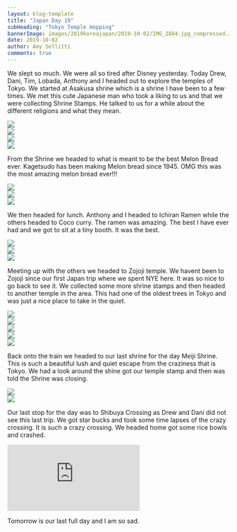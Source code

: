 ```yaml
---
layout: blog-template
title: "Japan Day 19"
subHeading: "Tokyo Temple Hopping"
bannerImage: images/2019koreajapan/2019-10-02/IMG_2884.jpg_compressed.JPEG
date: 2019-10-02
author: Amy Sellitti
comments: true
---
```


We slept so much. We were all so tired after Disney yesterday. Today Drew, Dani, Tim, Lobada, Anthony and I headed out to explore the temples of Tokyo. We started at Asakusa shrine which is a shrine I have been to a few times. We met this cute Japanese man who took a liking to us and that we were collecting Shrine Stamps. He talked to us for a while about the different religions and what they mean. 

<div class="center-image"><img src="/images/2019koreajapan/2019-10-02/IMG_2830.jpg_compressed.JPEG"/></div>
<div class="center-image"><img src="/images/2019koreajapan/2019-10-02/IMG_2834.jpg_compressed.JPEG"/></div>
<div class="center-image"><img src="/images/2019koreajapan/2019-10-02/IMG_2839.jpg_compressed.JPEG"/></div>
<div class="center-image"><img src="/images/2019koreajapan/2019-10-02/IMG_2845.jpg_compressed.JPEG"/></div>

From the Shrine we headed to what is meant to be the best Melon Bread ever. Kagetsudo has been making Melon bread since 1945. OMG this was the most amazing melon bread ever!!! 

<div class="center-image"><img src="/images/2019koreajapan/2019-10-02/IMG_2840.jpg_compressed.JPEG"/></div>
<div class="center-image"><img src="/images/2019koreajapan/2019-10-02/IMG_2842.jpg_compressed.JPEG"/></div>
<div class="center-image"><img src="/images/2019koreajapan/2019-10-02/IMG_2841.jpg_compressed.JPEG"/></div>

We then headed for lunch. Anthony and I headed to Ichiran Ramen while the others headed to Coco curry. The ramen was amazing. The best I have ever had and we got to sit at a tiny booth. It was the best. 

<div class="center-image"><img src="/images/2019koreajapan/2019-10-02/IMG_2855.jpg_compressed.JPEG"/></div>
<div class="center-image"><img src="/images/2019koreajapan/2019-10-02/IMG_20191002_130933.jpg_compressed.JPEG"/></div>
<div class="center-image"><img src="/images/2019koreajapan/2019-10-02/IMG_20191002_131317.jpg_compressed.JPEG"/></div>

Meeting up with the others we headed to Zojoji temple. We havent been to Zojoji since our first Japan trip where we spent NYE here. It was so nice to go back to see it. We collected some more shrine stamps and then headed to another temple in the area. This had one of the oldest trees in Tokyo and was just a nice place to take in the quiet.

<div class="center-image"><img src="/images/2019koreajapan/2019-10-02/IMG_2871.jpg_compressed.JPEG"/></div>
<div class="center-image"><img src="/images/2019koreajapan/2019-10-02/IMG_2874.jpg_compressed.JPEG"/></div>
<div class="center-image"><img src="/images/2019koreajapan/2019-10-02/IMG_2879.jpg_compressed.JPEG"/></div>
<div class="center-image"><img src="/images/2019koreajapan/2019-10-02/IMG_2884.jpg_compressed.JPEG"/></div>
<div class="center-image"><img src="/images/2019koreajapan/2019-10-02/IMG_2890.jpg_compressed.JPEG"/></div>

Back onto the train we headed to our last shrine for the day Meiji Shrine. This is such a beautiful lush and quiet escape from the craziness that is Tokyo. We had a look around the shine got our temple stamp and then was told the Shrine was closing. 

<div class="center-image"><img src="/images/2019koreajapan/2019-10-02/IMG_20191002_161730_1.jpg_compressed.JPEG"/></div>
<div class="center-image"><img src="/images/2019koreajapan/2019-10-02/IMG_20191002_163443.jpg_compressed.JPEG"/></div>

Our last stop for the day was to Shibuya Crossing as Drew and Dani did not see this last trip. We got star bucks and took some time lapses of the crazy crossing. It is such a crazy crossing. We headed home  got some rice bowls and crashed. 

<div class="center-video"><iframe src="https://www.youtube.com/embed/toSSpwfgxi8" frameborder="0" allow="accelerometer; autoplay; encrypted-media; gyroscope; picture-in-picture" allowfullscreen></iframe></div>

Tomorrow is our last full day and I am so sad.
